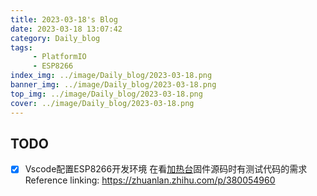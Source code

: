 ```yaml
---
title: 2023-03-18's Blog
date: 2023-03-18 13:07:42
category: Daily_blog
tags: 
     - PlatformIO
     - ESP8266
index_img: ../image/Daily_blog/2023-03-18.png
banner_img: ../image/Daily_blog/2023-03-18.png
top_img: ../image/Daily_blog/2023-03-18.png
cover: ../image/Daily_blog/2023-03-18.png
---
```


## TODO 
- [x] Vscode配置ESP8266开发环境
     在看[加热台](../../Project/【复刻项目】加热台)固件源码时有测试代码的需求
     Reference linking:
     https://zhuanlan.zhihu.com/p/380054960
     

